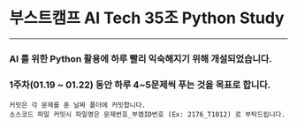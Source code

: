 # 부스트캠프 AI Tech 35조 Python Study
---
### AI 를 위한 Python 활용에 하루 빨리 익숙해지기 위해 개설되었습니다.
### 1주차(01.19 ~ 01.22) 동안 하루 4~5문제씩 푸는 것을 목표로 합니다.

~~~
커밋은 각 문제를 푼 날짜 폴더에 커밋합니다.
소스코드 파일 커밋시 파일명은 문제번호_부캠ID번호 (Ex: 2176_T1012) 로 부탁드립니다.
~~~
